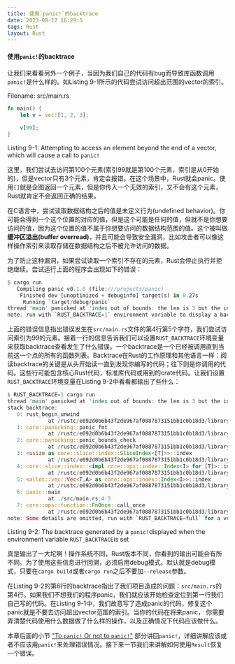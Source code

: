 ```yaml
---
title: 使用`panic!`的backtrace
date: 2023-08-17 16:29:S
tags: Rust
layout: Rust
---
```

#### 使用`panic!`的backtrace

让我们来看看另外一个例子，当因为我们自己的代码有bug而导致库函数调用`panic!`是什么样的。如Listing 9-1所示的代码尝试访问超出范围的vector的索引。

Filename: src/main.rs

```rust
fn main() {
    let v = vec![1, 2, 3];

    v[99];
}
```

Listing 9-1: Attempting to access an element beyond the end of a vector, which will cause a call to `panic!`

这里，我们尝试去访问第100个元素(索引99就是第100个元素，索引是从0开始的)，但是vector只有3个元素，肯定会报错。在这个场景中，Rust就会panic。使用`[]`就是企图返回一个元素，但是你传入一个无效的索引，又不会有这个元素，Rust就肯定不会返回正确的结果。

在C语言中，尝试读取数据结构之后的值是未定义行为(undefined behavior)。你可能会得到一个这个位置的对应的值，但是这个可能是任何的值，但就不是你想要访问的值，因为这个位置的值不属于你想要访问的数据结构范围的值。这个被叫做**缓冲区溢出(buffer overread)**，并且可能会导致安全漏洞，比如攻击者可以像这样操作索引来读取存储在数据结构之后不被允许访问的数据。

为了防止这种漏洞，如果尝试读取一个索引不存在的元素，Rust会停止执行并拒绝继续。尝试运行上面的程序会出现如下的错误：

```rust
$ cargo run
   Compiling panic v0.1.0 (file:///projects/panic)
    Finished dev [unoptimized + debuginfo] target(s) in 0.27s
     Running `target/debug/panic`
thread 'main' panicked at 'index out of bounds: the len is 3 but the index is 99', src/main.rs:4:5
note: run with `RUST_BACKTRACE=1` environment variable to display a backtrace
```

上面的错误信息指出错误发生在`src/main.rs`文件的第4行第5个字符，我们尝试访问索引为99的元素。接着一行的信息告诉我们可以设置`RUST_BACKTRACE`环境变量来获取backtrace查看发生了什么错误。一个backtrace是一个已经被调用直到当前这一个点的所有的函数列表。Backtrace在Rust的工作原理和其他语言一样：阅读backtrace的关键是从头开始读一直到发现你编写的代码；往下则是你调用的代码。这些行可能包含核心Rust代码，标准库代码或用到的crate代码。让我们设置`RUST_BACKTRACE`环境变量在Listing 9-2中看看都输出了些什么：

```rust
$ RUST_BACKTRACE=1 cargo run
thread 'main' panicked at 'index out of bounds: the len is 3 but the index is 99', src/main.rs:4:5
stack backtrace:
   0: rust_begin_unwind
             at /rustc/e092d0b6b43f2de967af0887873151bb1c0b18d3/library/std/src/panicking.rs:584:5
   1: core::panicking::panic_fmt
             at /rustc/e092d0b6b43f2de967af0887873151bb1c0b18d3/library/core/src/panicking.rs:142:14
   2: core::panicking::panic_bounds_check
             at /rustc/e092d0b6b43f2de967af0887873151bb1c0b18d3/library/core/src/panicking.rs:84:5
   3: <usize as core::slice::index::SliceIndex<[T]>>::index
             at /rustc/e092d0b6b43f2de967af0887873151bb1c0b18d3/library/core/src/slice/index.rs:242:10
   4: core::slice::index::<impl core::ops::index::Index<I> for [T]>::index
             at /rustc/e092d0b6b43f2de967af0887873151bb1c0b18d3/library/core/src/slice/index.rs:18:9
   5: <alloc::vec::Vec<T,A> as core::ops::index::Index<I>>::index
             at /rustc/e092d0b6b43f2de967af0887873151bb1c0b18d3/library/alloc/src/vec/mod.rs:2591:9
   6: panic::main
             at ./src/main.rs:4:5
   7: core::ops::function::FnOnce::call_once
             at /rustc/e092d0b6b43f2de967af0887873151bb1c0b18d3/library/core/src/ops/function.rs:248:5
note: Some details are omitted, run with `RUST_BACKTRACE=full` for a verbose backtrace.
```

Listing 9-2: The backtrace generated by a `panic!`displayed when the environment variable `RUST_BACKTRACE`is set

真是输出了一大坨啊！操作系统不同，Rust版本不同，你看到的输出可能会有所不同。为了使用这些信息进行回溯，必须启用debug模式。默认就是debug模式，只要在`cargo build`或者`cargo run`之后不要加`--release`参数。

在Listing 9-2的第6行的backtrace指出了我们项目造成的问题：`src/main.rs`的第4行。如果我们不想我们的程序panic，我们就应该开始检查定位到第一行我们自己写的代码。在Listing 9-1中，我们故意写了造成panic的代码，修复这个panic就是不要去访问超出vector范围的索引。当你的代码在将来panic， 你需要弄清楚代码使用什么数据做了什么样的操作，以及正确情况下代码应该做什么。

本章后面的小节 ["To `panic!` Or not to `panic!`"](https://doc.rust-lang.org/book/ch09-03-to-panic-or-not-to-panic.html#to-panic-or-not-to-panic) 部分讲回`panic!`，详细讲解应该或者不应该用`panic!`来处理错误情况。接下来一节我们来讲解如何使用`Result`恢复一个错误。

